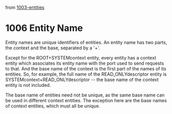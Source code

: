 from [1003-entities](1003-entities.md)
# 1006 Entity Name
Entity names are unique identifiers of entities. An entity name has two parts, the context and the base, separated by a '+'.

Except for the ROOT+SYSTEMcontext entity, every entity has a context entity which associates its entity name with the port used to send requests to that. And the base name of the context is the first part of the names of its entities. So, for example, the full name of the READ_ONLYdescriptor entity is SYSTEMcontext+READ_ONLYdescriptor -- the base name of the context entity is not included.

The base name of entities need not be unique, as the same base name can be used in different context entities. The exception here are the base names of context entities, which must all be unique. 